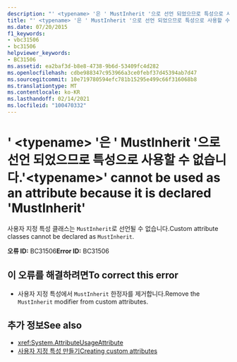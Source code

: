 ```yaml
---
description: "' <typename> '은 ' MustInherit '으로 선언 되었으므로 특성으로 사용할 수 없습니다 .에 대해 자세히 알아보세요."
title: "' <typename> '은 ' MustInherit '으로 선언 되었으므로 특성으로 사용할 수 없습니다."
ms.date: 07/20/2015
f1_keywords:
- vbc31506
- bc31506
helpviewer_keywords:
- BC31506
ms.assetid: ea2baf3d-b8e8-4738-9b6d-53409fc4d282
ms.openlocfilehash: cdbe988347c953966a3ce0febf37d45394ab7d47
ms.sourcegitcommit: 10e719780594efc781b15295e499c66f316068b8
ms.translationtype: MT
ms.contentlocale: ko-KR
ms.lasthandoff: 02/14/2021
ms.locfileid: "100470332"
---
```

# <a name="typename-cannot-be-used-as-an-attribute-because-it-is-declared-mustinherit"></a><span data-ttu-id="fb723-103">' \<typename> '은 ' MustInherit '으로 선언 되었으므로 특성으로 사용할 수 없습니다.</span><span class="sxs-lookup"><span data-stu-id="fb723-103">'\<typename>' cannot be used as an attribute because it is declared 'MustInherit'</span></span>

<span data-ttu-id="fb723-104">사용자 지정 특성 클래스는 `MustInherit`로 선언될 수 없습니다.</span><span class="sxs-lookup"><span data-stu-id="fb723-104">Custom attribute classes cannot be declared as `MustInherit`.</span></span>  
  
 <span data-ttu-id="fb723-105">**오류 ID:** BC31506</span><span class="sxs-lookup"><span data-stu-id="fb723-105">**Error ID:** BC31506</span></span>  
  
## <a name="to-correct-this-error"></a><span data-ttu-id="fb723-106">이 오류를 해결하려면</span><span class="sxs-lookup"><span data-stu-id="fb723-106">To correct this error</span></span>  
  
- <span data-ttu-id="fb723-107">사용자 지정 특성에서 `MustInherit` 한정자를 제거합니다.</span><span class="sxs-lookup"><span data-stu-id="fb723-107">Remove the `MustInherit` modifier from custom attributes.</span></span>  
  
## <a name="see-also"></a><span data-ttu-id="fb723-108">추가 정보</span><span class="sxs-lookup"><span data-stu-id="fb723-108">See also</span></span>

- <xref:System.AttributeUsageAttribute>
- [<span data-ttu-id="fb723-109">사용자 지정 특성 만들기</span><span class="sxs-lookup"><span data-stu-id="fb723-109">Creating custom attributes</span></span>](../programming-guide/concepts/attributes/creating-custom-attributes.md)
